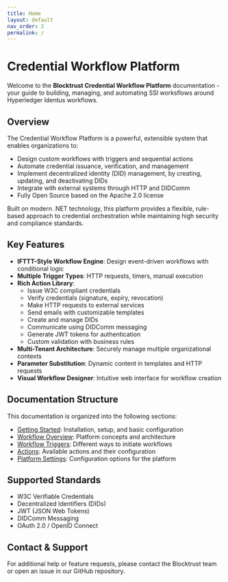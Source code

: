 ```yaml
---
title: Home
layout: default
nav_order: 2
permalink: /
---
```


# Credential Workflow Platform

Welcome to the **Blocktrust Credential Workflow Platform** documentation - your guide to building, managing, and automating SSI worksflows around Hyperledger Identus workflows.

## Overview

The Credential Workflow Platform is a powerful, extensible system that enables organizations to:

- Design custom workflows with triggers and sequential actions
- Automate credential issuance, verification, and management
- Implement decentralized identity (DID) management, by creating, updating, and deactivating DIDs
- Integrate with external systems through HTTP and DIDComm
- Fully Open Source based on the Apache 2.0 license

Built on modern .NET technology, this platform provides a flexible, rule-based approach to credential orchestration while maintaining high security and compliance standards.

## Key Features

- **IFTTT-Style Workflow Engine**: Design event-driven workflows with conditional logic
- **Multiple Trigger Types**: HTTP requests, timers, manual execution
- **Rich Action Library**: 
  - Issue W3C compliant credentials
  - Verify credentials (signature, expiry, revocation)
  - Make HTTP requests to external services
  - Send emails with customizable templates
  - Create and manage DIDs
  - Communicate using DIDComm messaging
  - Generate JWT tokens for authentication
  - Custom validation with business rules
- **Multi-Tenant Architecture**: Securely manage multiple organizational contexts
- **Parameter Substitution**: Dynamic content in templates and HTTP requests
- **Visual Workflow Designer**: Intuitive web interface for workflow creation

## Documentation Structure

This documentation is organized into the following sections:

- [Getting Started](Guide): Installation, setup, and basic configuration
- [Workflow Overview](WorkflowOverview): Platform concepts and architecture
- [Workflow Triggers](Triggers/): Different ways to initiate workflows
- [Actions](Actions/): Available actions and their configuration
- [Platform Settings](Settings/): Configuration options for the platform

## Supported Standards

- W3C Verifiable Credentials
- Decentralized Identifiers (DIDs)
- JWT (JSON Web Tokens)
- DIDComm Messaging
- OAuth 2.0 / OpenID Connect

## Contact & Support

For additional help or feature requests, please contact the Blocktrust team or open an issue in our GitHub repository.
